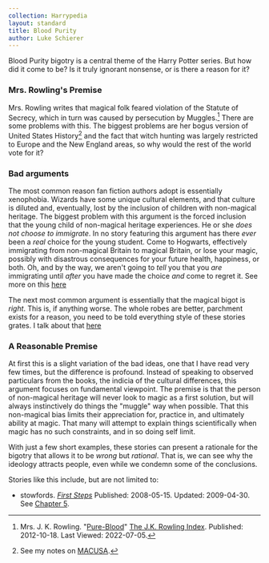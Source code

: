 ```yaml
---
collection: Harrypedia
layout: standard
title: Blood Purity
author: Luke Schierer
---
```


Blood Purity bigotry is a central theme of the Harry Potter series. But how
did it come to be? Is it truly ignorant nonsense, or is there a reason for it?

### Mrs. Rowling's Premise

Mrs. Rowling writes that magical folk feared violation of the Statute of
Secrecy, which in turn was caused by persecution by Muggles.[^220705-4] There
are some problems with this. The biggest problems are her bogus version of
United States History[^220705-5] and the fact that witch hunting was largely
restricted to Europe and the New England areas, so why would the rest of the
world vote for it?

[^220705-5]: See my notes on [MACUSA].

[MACUSA]: /Harrypedia/macusa/

[^220705-4]: Mrs. J. K. Rowling. "[Pure-Blood](https://www.rowlingindex.org/work/pmpbl/)" [The J.K. Rowling Index](https://www.rowlingindex.org). Published: 2012-10-18. Last Viewed: 2022-07-05.

### Bad arguments

The most common reason fan fiction authors adopt is essentially xenophobia.
Wizards have some unique cultural elements, and that culture is diluted
and, eventually, lost by the inclusion of children with non-magical
heritage. The biggest problem with this argument is the forced
inclusion that the young child of non-magical heritage experiences.
He or she _does not choose to immigrate_. In no story featuring this
argument has there _ever_ been a _real_ choice for the young student.
Come to Hogwarts, effectively immigrating from non-magical Britain to
magical Britain, or lose your magic, possibly with disastrous
consequences for your future health, happiness, or both. Oh, and by
the way, we aren't going to _tell_ you that you _are_ immigrating until
_after_ you have made the choice _and_ come to regret it. See more on
this [here][Immigration]

The next most common argument is essentially that the magical bigot is
_right_. This is, if anything worse. The whole robes are better,
parchment exists for a reason, you need to be told everything style of
these stories grates. I talk about that [here][Condescension]

### A Reasonable Premise

At first this is a slight variation of the bad ideas, one that I have
read very few times, but the difference is profound. Instead of
speaking to observed particulars from the books, the indicia of the
cultural differences, this argument focuses on fundamental viewpoint.
The premise is that the person of non-magical heritage will never look
to magic as a first solution, but will always instinctively do things
the "muggle" way when possible. That this non-magical bias limits
their appreciation for, practice in, and ultimately ability at magic.
That many will attempt to explain things scientifically when magic has
no such constraints, and in so doing self limit.

With just a few short examples, these stories can present a rationale
for the bigotry that allows it to be _wrong_ but _rational_. That is,
we can see why the ideology attracts people, even while we condemn some
of the conclusions.

Stories like this include, but are not limited to:

- stowfords. _[First Steps](https://www.fanfiction.net/s/4257626/)_ Published: 2008-05-15. Updated: 2009-04-30. See [Chapter 5](https://www.fanfiction.net/s/4257626/5/First-Steps).

[Immigration]: /Harrypedia/culture/immigration/
[Condescension]: /Harrypedia/culture/condissention/
